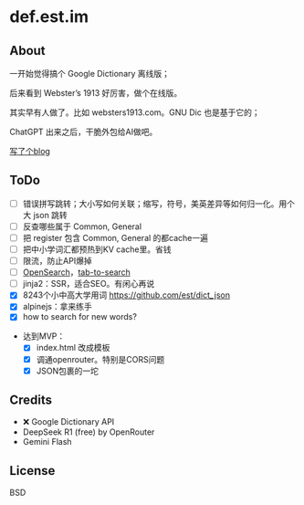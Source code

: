 # def.est.im

## About

一开始觉得搞个 Google Dictionary 离线版；

后来看到 Webster’s 1913 好厉害，做个在线版。

其实早有人做了。比如 websters1913.com。GNU Dic 也是基于它的；

ChatGPT 出来之后，干脆外包给AI做吧。

[写了个blog](https://blog.est.im/2025/stdout-12) 

## ToDo

- [ ] 错误拼写跳转；大小写如何关联；缩写，符号，美英差异等如何归一化。用个大 json 跳转
- [ ] 反查哪些属于 Common, General
- [ ] 把 register 包含 Common, General 的都cache一遍
- [ ] 把中小学词汇都预热到KV cache里。省钱
- [ ] 限流，防止API爆掉
- [ ] [OpenSearch](https://developer.mozilla.org/en-US/docs/Web/XML/Guides/OpenSearch#OpenSearch_description_file)，[tab-to-search](https://www.chromium.org/tab-to-search/)
- [ ] jinja2：SSR，适合SEO。有闲心再说
- [X] 8243个小中高大学用词 https://github.com/est/dict_json
- [X] alpinejs：拿来练手
- [X] how to search for new words?
- 达到MVP：
   - [X] index.html 改成模板
   - [X] 调通openrouter。特别是CORS问题
   - [X] JSON包裹的一坨

## Credits

- ❌ Google Dictionary API 
- DeepSeek R1 (free) by OpenRouter
- Gemini Flash

## License

BSD
